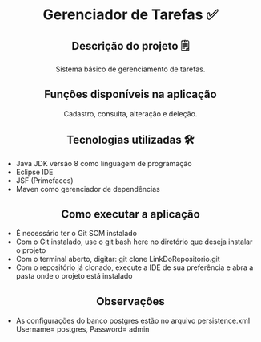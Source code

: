 <h1 align="center">Gerenciador de Tarefas ✅</h1>

<h2 align="center">Descrição do projeto 🗒️</h2>
<p align="center"> Sistema básico de gerenciamento de tarefas.</p>
  
<h2 align="center">Funções disponíveis na aplicação</h2>
<p align="center">Cadastro, consulta, alteração e deleção.</p>

<h2 align="center">Tecnologias utilizadas 🛠️ </h2>
<ul>
  <li>Java JDK versão 8 como linguagem de programação</li>
  <li>Eclipse IDE</li>
  <li>JSF (Primefaces)</li>  
  <li>Maven como gerenciador de dependências</li>
</ul> 

<h2 align="center">Como executar a aplicação</h2>
<ul>
  <li>É necessário ter o Git SCM instalado</li>
  <li>Com o Git instalado, use o git bash here no diretório que deseja instalar o projeto</li>
  <li>Com o terminal aberto, digitar: git clone LinkDoRepositorio.git</li>
  <li>Com o repositório já clonado, execute a IDE de sua preferência e abra a pasta onde o projeto está instalado</li>
</ul>

<h2 align="center">Observações</h2>
<ul>
  <li>As configurações do banco postgres estão no arquivo persistence.xml Username= postgres, Password= admin</li>
</ul>
